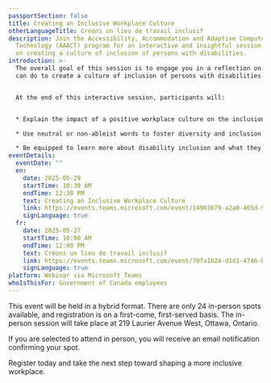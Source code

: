 ```yaml
---
passportSection: false
title: Creating an Inclusive Workplace Culture
otherLanguageTitle: Créons un lieu de travail inclusif
description: Join the Accessibility, Accommodation and Adaptive Computer
  Technology (AAACT) program for an interactive and insightful session focused
  on creating a culture of inclusion of persons with disabilities.
introduction: >-
  The overall goal of this session is to engage you in a reflection on what you
  can do to create a culture of inclusion of persons with disabilities.


  At the end of this interactive session, participants will:


  * Explain the impact of a positive workplace culture on the inclusion of persons with disabilities.

  * Use neutral or non-ableist words to foster diversity and inclusion in the federal public service.

  * Be equipped to learn more about disability inclusion and what they can do to positively influence workplace culture.
eventDetails:
  eventDate: ""
  en:
    date: 2025-05-29
    startTime: 10:30 AM
    endTime: 12:30 PM
    text: Creating an Inclusive Workplace Culture
    link: https://events.teams.microsoft.com/event/14903679-a2a0-465d-9273-734784784af5@d05bc194-94bf-4ad6-ae2e-1db0f2e38f5e
    signLanguage: true
  fr:
    date: 2025-05-27
    startTime: 10:00 AM
    endTime: 12:00 PM
    text: Créons un lieu de travail inclusif
    link: https://events.teams.microsoft.com/event/70fa1b24-d1d1-4746-b015-50dde9558c5d@d05bc194-94bf-4ad6-ae2e-1db0f2e38f5e
    signLanguage: true
platform: Webinar via Microsoft Teams
whoIsThisFor: Government of Canada employees
---
```

This event will be held in a hybrid format. There are only 24 in-person spots available, and registration is on a first-come, first-served basis. The in-person session will take place at 219 Laurier Avenue West, Ottawa, Ontario.

If you are selected to attend in person, you will receive an email notification confirming your spot.

Register today and take the next step toward shaping a more inclusive workplace.
